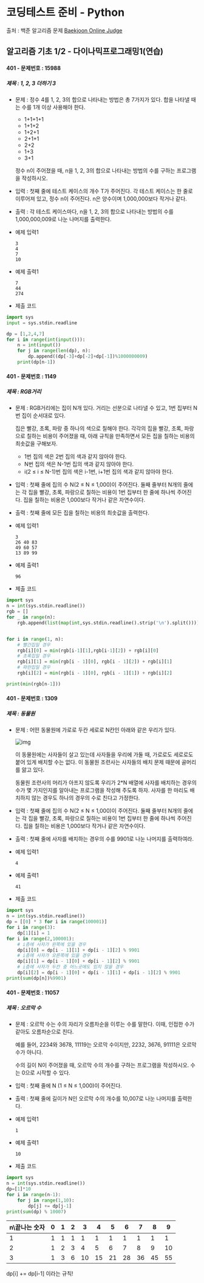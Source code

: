 # 코딩테스트 준비 - Python



출처 : 백준 알고리즘 문제 [Baekjoon Online Judge](https://www.acmicpc.net/)



## 알고리즘 기초 1/2 - 다이나믹프로그래밍1(연습)



#### 401 -  문제번호 : 15988

 ##### 제목 : 1, 2, 3 더하기 3

- 문제 :  정수 4를 1, 2, 3의 합으로 나타내는 방법은 총 7가지가 있다. 합을 나타낼 때는 수를 1개 이상 사용해야 한다.

  - 1+1+1+1
  - 1+1+2
  - 1+2+1
  - 2+1+1
  - 2+2
  - 1+3
  - 3+1

  정수 n이 주어졌을 때, n을 1, 2, 3의 합으로 나타내는 방법의 수를 구하는 프로그램을 작성하시오.

- 입력 : 첫째 줄에 테스트 케이스의 개수 T가 주어진다. 각 테스트 케이스는 한 줄로 이루어져 있고, 정수 n이 주어진다. n은 양수이며 1,000,000보다 작거나 같다.

- 출력 : 각 테스트 케이스마다, n을 1, 2, 3의 합으로 나타내는 방법의 수를 1,000,000,009로 나눈 나머지를 출력한다.

- 예제 입력1

  ```
  3
  4
  7
  10
  ```

- 예제 출력1

  ```
  7
  44
  274
  ```

- 제출 코드

```python
import sys
input = sys.stdin.readline

dp = [1,2,4,7]
for i in range(int(input())):
    n = int(input())
    for j in range(len(dp), n):
        dp.append((dp[-3]+dp[-2]+dp[-1])%1000000009)
    print(dp[n-1])
```



#### 401 -  문제번호 : 1149

 ##### 제목 : RGB거리

- 문제 :  RGB거리에는 집이 N개 있다. 거리는 선분으로 나타낼 수 있고, 1번 집부터 N번 집이 순서대로 있다.

  집은 빨강, 초록, 파랑 중 하나의 색으로 칠해야 한다. 각각의 집을 빨강, 초록, 파랑으로 칠하는 비용이 주어졌을 때, 아래 규칙을 만족하면서 모든 집을 칠하는 비용의 최솟값을 구해보자.

  - 1번 집의 색은 2번 집의 색과 같지 않아야 한다.
  - N번 집의 색은 N-1번 집의 색과 같지 않아야 한다.
  - i(2 ≤ i ≤ N-1)번 집의 색은 i-1번, i+1번 집의 색과 같지 않아야 한다.

- 입력 : 첫째 줄에 집의 수 N(2 ≤ N ≤ 1,000)이 주어진다. 둘째 줄부터 N개의 줄에는 각 집을 빨강, 초록, 파랑으로 칠하는 비용이 1번 집부터 한 줄에 하나씩 주어진다. 집을 칠하는 비용은 1,000보다 작거나 같은 자연수이다.

- 출력 : 첫째 줄에 모든 집을 칠하는 비용의 최솟값을 출력한다.

- 예제 입력1

  ```
  3
  26 40 83
  49 60 57
  13 89 99
  ```

- 예제 출력1

  ```
  96
  ```

- 제출 코드

```python
import sys
n = int(sys.stdin.readline())
rgb = []
for _ in range(n):
    rgb.append(list(map(int,sys.stdin.readline().strip('\n').split())))


for i in range(1, n):
    # 빨간집일 경우
    rgb[i][0] = min(rgb[i-1][1],rgb[i-1][2]) + rgb[i][0]
    # 초록집일 경우
    rgb[i][1] = min(rgb[i - 1][0], rgb[i - 1][2]) + rgb[i][1]
    # 파란집일 경우
    rgb[i][2] = min(rgb[i - 1][0], rgb[i - 1][1]) + rgb[i][2]

print(min(rgb[n-1]))

```



#### 401 -  문제번호 : 1309

 ##### 제목 : 동물원

- 문제 :  어떤 동물원에 가로로 두칸 세로로 N칸인 아래와 같은 우리가 있다.

  ![img](https://www.acmicpc.net/upload/201004/dnfl.JPG)

  이 동물원에는 사자들이 살고 있는데 사자들을 우리에 가둘 때, 가로로도 세로로도 붙어 있게 배치할 수는 없다. 이 동물원 조련사는 사자들의 배치 문제 때문에 골머리를 앓고 있다.

  동물원 조련사의 머리가 아프지 않도록 우리가 2*N 배열에 사자를 배치하는 경우의 수가 몇 가지인지를 알아내는 프로그램을 작성해 주도록 하자. 사자를 한 마리도 배치하지 않는 경우도 하나의 경우의 수로 친다고 가정한다.

- 입력 : 첫째 줄에 집의 수 N(2 ≤ N ≤ 1,000)이 주어진다. 둘째 줄부터 N개의 줄에는 각 집을 빨강, 초록, 파랑으로 칠하는 비용이 1번 집부터 한 줄에 하나씩 주어진다. 집을 칠하는 비용은 1,000보다 작거나 같은 자연수이다.

- 출력 : 첫째 줄에 사자를 배치하는 경우의 수를 9901로 나눈 나머지를 출력하여라.

- 예제 입력1

  ```
  4
  ```

- 예제 출력1

  ```
  41
  ```

- 제출 코드

```python
import sys
n = int(sys.stdin.readline())
dp = [[0] * 3 for i in range(100001)]
for i in range(3):
    dp[1][i] = 1
for i in range(2,100001):
    # i층에 사자가 왼쪽에 있을 경우
    dp[i][0] = dp[i - 1][1] + dp[i - 1][2] % 9901
    # i층에 사자가 오른쪽에 있을 경우
    dp[i][1] = dp[i - 1][0] + dp[i - 1][2] % 9901
    # i층에 사자가 두칸 중 어느곳에도 있지 않을 경우
    dp[i][2] = dp[i - 1][0] + dp[i - 1][1] + dp[i - 1][2] % 9901
print(sum(dp[n])%9901)
```



#### 401 -  문제번호 : 11057

 ##### 제목 : 오르막 수

- 문제 :  오르막 수는 수의 자리가 오름차순을 이루는 수를 말한다. 이때, 인접한 수가 같아도 오름차순으로 친다.

  예를 들어, 2234와 3678, 11119는 오르막 수이지만, 2232, 3676, 91111은 오르막 수가 아니다.

  수의 길이 N이 주어졌을 때, 오르막 수의 개수를 구하는 프로그램을 작성하시오. 수는 0으로 시작할 수 있다.

- 입력 : 첫째 줄에 N (1 ≤ N ≤ 1,000)이 주어진다.

- 출력 : 첫째 줄에 길이가 N인 오르막 수의 개수를 10,007로 나눈 나머지를 출력한다.

- 예제 입력1

  ```
  1
  ```

- 예제 출력1

  ```
  10
  ```

- 제출 코드

```python
import sys
n = int(sys.stdin.readline())
dp=[1]*10
for i in range(n-1):
    for j in range(1,10):
        dp[j] += dp[j-1]
print(sum(dp) % 10007)
```

| n\끝나는 숫자 | 0    | 1    | 2    | 3    | 4    | 5    | 6    | 7    | 8    | 9    |
| ------------- | ---- | ---- | ---- | ---- | ---- | ---- | ---- | ---- | ---- | ---- |
| 1             | 1    | 1    | 1    | 1    | 1    | 1    | 1    | 1    | 1    | 1    |
| 2             | 1    | 2    | 3    | 4    | 5    | 6    | 7    | 8    | 9    | 10   |
| 3             | 1    | 3    | 6    | 10   | 15   | 21   | 28   | 36   | 45   | 55   |

dp[i] += dp[i-1] 이라는 규칙! 
